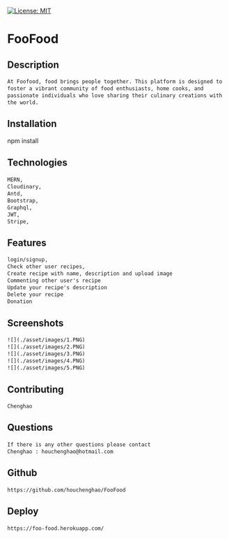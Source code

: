   [![License: MIT](https://img.shields.io/badge/License-MIT-yellow.svg)](https://opensource.org/licenses/MIT)
# FooFood

## Description
    At Foofood, food brings people together. This platform is designed to foster a vibrant community of food enthusiasts, home cooks, and passionate individuals who love sharing their culinary creations with the world.


## Installation
 npm install

## Technologies
	MERN,
	Cloudinary,
	Antd,
	Bootstrap,
	Graphql,
	JWT,
	Stripe,

## Features
    login/signup,
    Check other user recipes,
    Create recipe with name, description and upload image
    Commenting other user's recipe
    Update your recipe's description 
    Delete your recipe
    Donation
    
## Screenshots
    ![](./asset/images/1.PNG)
    ![](./asset/images/2.PNG)
    ![](./asset/images/3.PNG)
    ![](./asset/images/4.PNG)
    ![](./asset/images/5.PNG)

 ## Contributing
    Chenghao

## Questions
    If there is any other questions please contact
    Chenghao : houchenghao@hotmail.com

## Github
    https://github.com/houchenghao/FooFood

## Deploy
    https://foo-food.herokuapp.com/